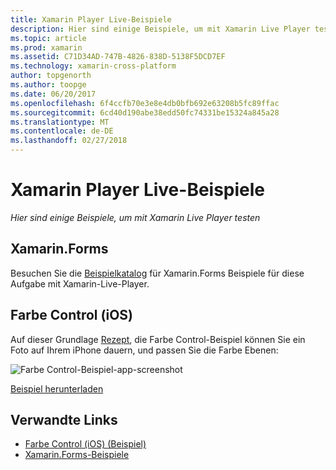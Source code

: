 ```yaml
---
title: Xamarin Player Live-Beispiele
description: Hier sind einige Beispiele, um mit Xamarin Live Player testen
ms.topic: article
ms.prod: xamarin
ms.assetid: C71D34AD-747B-4826-838D-5138F5DCD7EF
ms.technology: xamarin-cross-platform
author: topgenorth
ms.author: toopge
ms.date: 06/20/2017
ms.openlocfilehash: 6f4ccfb70e3e8e4db0bfb692e63208b5fc89ffac
ms.sourcegitcommit: 6cd40d190abe38edd50fc74331be15324a845a28
ms.translationtype: MT
ms.contentlocale: de-DE
ms.lasthandoff: 02/27/2018
---
```

# <a name="xamarin-live-player-samples"></a>Xamarin Player Live-Beispiele

_Hier sind einige Beispiele, um mit Xamarin Live Player testen_

## <a name="xamarinforms"></a>Xamarin.Forms

Besuchen Sie die [Beispielkatalog](https://developer.xamarin.com/samples/xamarin-live-player/all/) für Xamarin.Forms Beispiele für diese Aufgabe mit Xamarin-Live-Player.

<a name="colorcontrol"/>

## <a name="color-control-ios"></a>Farbe Control (iOS)

Auf dieser Grundlage [Rezept](https://developer.xamarin.com/recipes/ios/media/coreimage/adjust_contrast_and_brightness_of_an_image/), die Farbe Control-Beispiel können Sie ein Foto auf Ihrem iPhone dauern, und passen Sie die Farbe Ebenen:

![Farbe Control-Beispiel-app-screenshot](samples-images/color-control-sml.png)

[Beispiel herunterladen](https://developer.xamarin.com/samples/mobile/LivePlayer/ColorControl/)


## <a name="related-links"></a>Verwandte Links

- [Farbe Control (iOS) (Beispiel)](https://developer.xamarin.com/samples/mobile/LivePlayer/ColorControl/)
- [Xamarin.Forms-Beispiele](https://developer.xamarin.com/samples/xamarin-live-player/all/)
